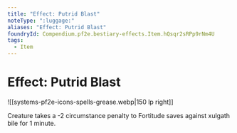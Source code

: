 ```yaml
---
title: "Effect: Putrid Blast"
noteType: ":luggage:"
aliases: "Effect: Putrid Blast"
foundryId: Compendium.pf2e.bestiary-effects.Item.hQsqr2sRPp9rNm4U
tags:
  - Item
---
```


# Effect: Putrid Blast
![[systems-pf2e-icons-spells-grease.webp|150 lp right]]

Creature takes a -2 circumstance penalty to Fortitude saves against xulgath bile for 1 minute.

